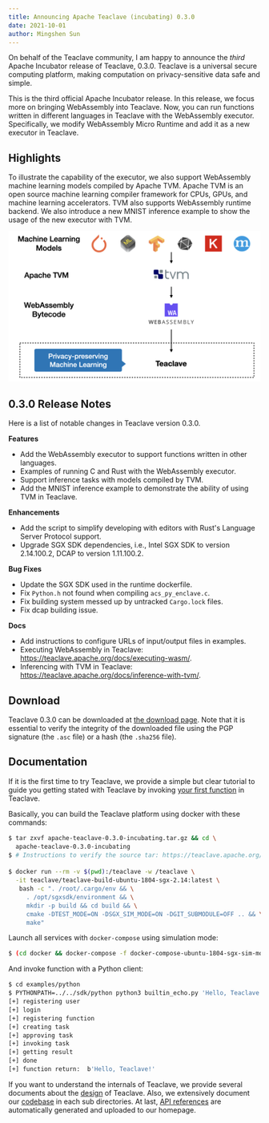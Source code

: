```yaml
---
title: Announcing Apache Teaclave (incubating) 0.3.0
date: 2021-10-01
author: Mingshen Sun
---
```


On behalf of the Teaclave community, I am happy to announce the *third* Apache
Incubator release of Teaclave, 0.3.0. Teaclave is a universal secure computing
platform, making computation on privacy-sensitive data safe and simple.

This is the third official Apache Incubator release. In this release, we focus
more on bringing WebAssembly into Teaclave. Now, you can run functions written
in different languages in Teaclave with the WebAssembly executor. Specifically,
we modify WebAssembly Micro Runtime and add it as a new executor in Teaclave.

## Highlights

To illustrate the capability of the executor, we also support WebAssembly
machine learning models compiled by Apache TVM. Apache TVM is an open source
machine learning compiler framework for CPUs, GPUs, and machine learning
accelerators. TVM also supports WebAssembly runtime backend. We also introduce a
new MNIST inference example to show the usage of the new executor with TVM.

![Using the WebAssembly executor for Machine Learning Inference with TVM](./img/teaclave-tvm-webassembly.png)

## 0.3.0 Release Notes

Here is a list of notable changes in Teaclave version 0.3.0.

**Features**

  - Add the WebAssembly executor to support functions written in other languages.
  - Examples of running C and Rust with the WebAssembly executor.
  - Support inference tasks with models compiled by TVM.
  - Add the MNIST inference example to demonstrate the ability of using TVM in Teaclave.

**Enhancements**

  - Add the script to simplify developing with editors with Rust's Language Server Protocol support.
  - Upgrade SGX SDK dependencies, i.e., Intel SGX SDK to version 2.14.100.2, DCAP to version 1.11.100.2.

**Bug Fixes**

  - Update the SGX SDK used in the runtime dockerfile.
  - Fix `Python.h` not found when compiling `acs_py_enclave.c`.
  - Fix building system messed up by untracked `Cargo.lock` files.
  - Fix dcap building issue.

**Docs**

  - Add instructions to configure URLs of input/output files in examples.
  - Executing WebAssembly in Teaclave: https://teaclave.apache.org/docs/executing-wasm/.
  - Inferencing with TVM in Teaclave: https://teaclave.apache.org/docs/inference-with-tvm/.

## Download

Teaclave 0.3.0 can be downloaded at [the download page](/download/). Note that 
it is essential to verify the integrity of the downloaded file using the
PGP signature (the `.asc` file) or a hash (the `.sha256` file).

## Documentation

If it is the first time to try Teaclave, we provide a simple but clear tutorial
to guide you getting stated with Teaclave by invoking
[your first function](/docs/my-first-function/) in Teaclave.

Basically, you can build the Teaclave platform using docker with these commands:

```sh
$ tar zxvf apache-teaclave-0.3.0-incubating.tar.gz && cd \
  apache-teaclave-0.3.0-incubating
$ # Instructions to verify the source tar: https://teaclave.apache.org/download/#verify-the-integrity-of-the-files

$ docker run --rm -v $(pwd):/teaclave -w /teaclave \
  -it teaclave/teaclave-build-ubuntu-1804-sgx-2.14:latest \
   bash -c ". /root/.cargo/env && \
     . /opt/sgxsdk/environment && \
     mkdir -p build && cd build && \
     cmake -DTEST_MODE=ON -DSGX_SIM_MODE=ON -DGIT_SUBMODULE=OFF .. && \
     make"
```

Launch all services with `docker-compose` using simulation mode:

```sh
$ (cd docker && docker-compose -f docker-compose-ubuntu-1804-sgx-sim-mode.yml up --build)
```

And invoke function with a Python client:

```sh
$ cd examples/python
$ PYTHONPATH=../../sdk/python python3 builtin_echo.py 'Hello, Teaclave!'
[+] registering user
[+] login
[+] registering function
[+] creating task
[+] approving task
[+] invoking task
[+] getting result
[+] done
[+] function return:  b'Hello, Teaclave!'
```

If you want to understand the internals of Teaclave, we provide several
documents about the [design](/docs/#design) of Teaclave. Also, we extensively
document our [codebase](docs/#codebase) in each sub directories. At last, [API references](docs/#api-references)
are automatically generated and uploaded to our homepage.
